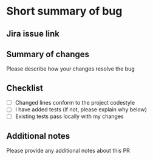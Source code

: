 # Short summary of bug

## Jira issue link

## Summary of changes

Please describe how your changes resolve the bug

## Checklist

- [ ] Changed lines conform to the project codestyle
- [ ] I have added tests (if not, please explain why below)
- [ ] Existing tests pass locally with my changes 

## Additional notes

Please provide any additional notes about this PR

